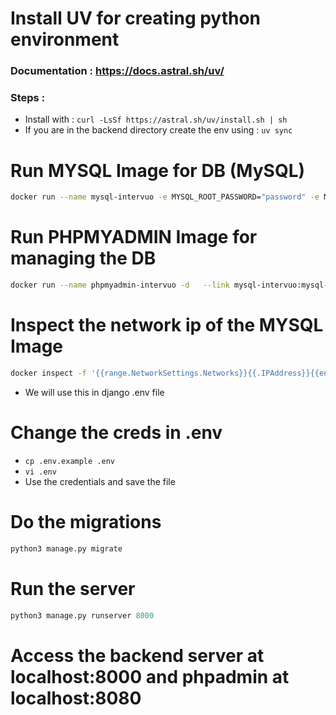 # Install UV for creating python environment
### Documentation : https://docs.astral.sh/uv/
### Steps : 
* Install with : ```curl -LsSf https://astral.sh/uv/install.sh | sh```
* If you are in the backend directory create the env using : ```uv sync```

# Run MYSQL Image for DB (MySQL)
```bash
docker run --name mysql-intervuo -e MYSQL_ROOT_PASSWORD="password" -e MYSQL_DATABASE="db-test" -p 3306:3306 -d mysql:latest
```

# Run PHPMYADMIN Image for managing the DB
```bash
docker run --name phpmyadmin-intervuo -d   --link mysql-intervuo:mysql-intervuo   -e PMA_HOST=mysql-intervuo   -e PMA_PORT=3306   -e MYSQL_ROOT_PASSWORD="password"   -p 8080:80   phpmyadmin/phpmyadmin
```

# Inspect the network ip of the MYSQL Image
```bash
docker inspect -f '{{range.NetworkSettings.Networks}}{{.IPAddress}}{{end}}' mysql-intervuo
```
* We will use this in django .env file

# Change the creds in .env
* ```cp .env.example .env```
* ```vi .env```
* Use the credentials and save the file

# Do the migrations
```python
python3 manage.py migrate
```

# Run the server
```python
python3 manage.py runserver 8000
```

# Access the backend server at localhost:8000 and phpadmin at localhost:8080

